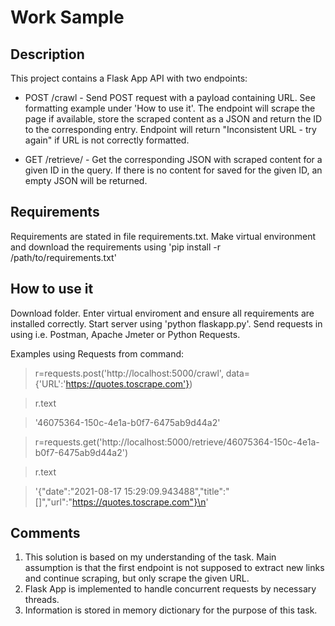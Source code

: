 # Work Sample
## Description
This project contains a Flask App API with two endpoints:
* POST /crawl - Send POST request with a payload containing URL. See formatting example under 'How to use it'. The endpoint will scrape the page if available, store the scraped content as a JSON and return the ID to the corresponding entry. Endpoint will return "Inconsistent URL - try again" if URL is not correctly formatted.

* GET /retrieve/<ID> - Get the corresponding JSON with scraped content for a given ID in the query. If there is no content for saved for the given ID, an empty JSON will be returned.

## Requirements
Requirements are stated in file requirements.txt. Make virtual environment and download the requirements using 'pip install -r /path/to/requirements.txt'

## How to use it
Download folder. Enter virtual enviroment and ensure all requirements are installed correctly. Start server using 'python flaskapp.py'. Send requests in using i.e. Postman, Apache Jmeter or Python Requests. 

Examples using Requests from command:

> r=requests.post('http://localhost:5000/crawl', data={'URL':'https://quotes.toscrape.com'})
  
> r.text

>'46075364-150c-4e1a-b0f7-6475ab9d44a2'

> r=requests.get('http://localhost:5000/retrieve/46075364-150c-4e1a-b0f7-6475ab9d44a2')
  
> r.text

>'{"date":"2021-08-17 15:29:09.943488","title":"[<title>Quotes to Scrape</title>]","url":"https://quotes.toscrape.com"}\n'


## Comments
1. This solution is based on my understanding of the task. Main assumption is that the first endpoint is not supposed to extract new links and continue scraping, but only scrape the given URL. 
2. Flask App is implemented to handle concurrent requests by necessary threads. 
3. Information is stored in memory dictionary for the purpose of this task.
